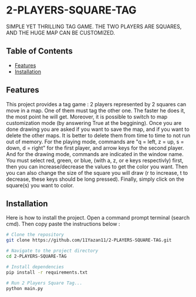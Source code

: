 # 2-PLAYERS-SQUARE-TAG
SIMPLE YET THRILLING TAG GAME. THE TWO PLAYERS ARE SQUARES, AND THE HUGE MAP CAN BE CUSTOMIZED.

## Table of Contents
- [Features](#features)
- [Installation](#installation)


## Features
This project provides a tag game : 2 players represented by 2 squares can move in a map. One of them must tag the other one. The faster he does it, the most point he will get. Moreover, it is possible to switch to map customization mode (by answering True at the beggining). Once you are done drawing you are asked if you want to save the map, and if you want to delete the other maps. It is better to delete them from time to time to not run out of memory. For the playing mode, commands are "q = left, z = up, s = down, d = right" for the first player, and arrow keys for the second player. And for the drawing mode, commands are indicated in the window name. You must select red, green, or blue, (with a, z, or e keys respectivly) first, then you can increase/decrease the values to get the color you want. Then you can also change the size of the square you will draw (r to increase, t to decrease, these keys should be long pressed). Finally, simply click on the square(s) you want to color.


## Installation
Here is how to install the project. Open a command prompt terminal (search cmd). Then copy paste the instructions below : 

```bash
# Clone the repository
git clone https://github.com/11Yazan11/2-PLAYERS-SQUARE-TAG.git

# Navigate to the project directory
cd 2-PLAYERS-SQUARE-TAG

# Install dependencies
pip install -r requirements.txt

# Run 2 Players Square Tag...
python main.py


```


